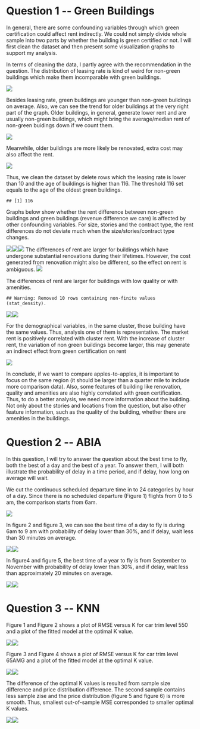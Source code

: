 Question 1 -- Green Buildings
=============================

In general, there are some confounding variables through which green
certification could affect rent indirectly. We could not simply divide
whole sample into two parts by whether the building is green certified
or not. I will first clean the dataset and then present some
visualization graphs to support my analysis.

In terms of cleaning the data, I partly agree with the recommendation in
the question. The distribution of leasing rate is kind of weird for
non-green buildings which make them incomparable with green buildings.

![](Exercise_1_files/figure-markdown_strict/unnamed-chunk-2-1.png)

Besides leasing rate, green buildings are younger than non-green
buildings on average. Also, we can see the trend for older buildings at
the very right part of the graph. Older buildings, in general, generate
lower rent and are usually non-green buildings, which might bring the
average/median rent of non-green buidings down if we count them.

![](Exercise_1_files/figure-markdown_strict/unnamed-chunk-3-1.png)

Meanwhile, older buildings are more likely be renovated, extra cost may
also affect the rent.

![](Exercise_1_files/figure-markdown_strict/unnamed-chunk-4-1.png)

Thus, we clean the dataset by delete rows which the leasing rate is
lower than 10 and the age of buildings is higher than 116. The threshold
116 set equals to the age of the oldest green buildings.

    ## [1] 116

Graphs below show whether the rent difference between non-green
buildings and green buildings (revenue difference we care) is affected
by other confounding variables. For size, stories and the contract type,
the rent differences do not deviate much when the size/stories/contract
type changes.

![](Exercise_1_files/figure-markdown_strict/unnamed-chunk-6-1.png)![](Exercise_1_files/figure-markdown_strict/unnamed-chunk-6-2.png)![](Exercise_1_files/figure-markdown_strict/unnamed-chunk-6-3.png)
The differences of rent are larger for buildings which have undergone
substantial renovations during their lifetimes. However, the cost
generated from renovation might also be different, so the effect on rent
is ambiguous.
![](Exercise_1_files/figure-markdown_strict/unnamed-chunk-7-1.png)

The differences of rent are larger for buildings with low quality or
with amenities.

    ## Warning: Removed 10 rows containing non-finite values (stat_density).

![](Exercise_1_files/figure-markdown_strict/unnamed-chunk-8-1.png)![](Exercise_1_files/figure-markdown_strict/unnamed-chunk-8-2.png)

For the demographical variables, in the same cluster, those building
have the same values. Thus, analysis one of them is representative. The
market rent is positively correlated with cluster rent. With the
increase of cluster rent, the variation of non green buildings become
larger, this may generate an indirect effect from green certification on
rent

![](Exercise_1_files/figure-markdown_strict/unnamed-chunk-9-1.png)

In conclude, if we want to compare apples-to-apples, it is important to
focus on the same region (it should be larger than a quarter mile to
include more comparison data). Also, some features of building like
renovation, quality and amenities are also highly correlated with green
certification. Thus, to do a better analysis, we need more information
about the building. Not only about the stories and locations from the
question, but also other feature information, such as the quality of the
building, whether there are amenities in the buildings.

Question 2 -- ABIA
==================

In this question, I will try to answer the question about the best time
to fly, both the best of a day and the best of a year. To answer them, I
will both illustrate the probability of delay in a time period, and if
delay, how long on average will wait.

We cut the continuous scheduled departure time in to 24 categories by
hour of a day. Since there is no scheduled departure (Figure 1) flights
from 0 to 5 am, the comparison starts from 6am.

![](Exercise_1_files/figure-markdown_strict/unnamed-chunk-12-1.png)

In figure 2 and figure 3, we can see the best time of a day to fly is
during 6am to 9 am with probability of delay lower than 30%, and if
delay, wait less than 30 minutes on average.

![](Exercise_1_files/figure-markdown_strict/unnamed-chunk-13-1.png)![](Exercise_1_files/figure-markdown_strict/unnamed-chunk-13-2.png)

In figure4 and figure 5, the best time of a year to fly is from
September to November with probability of delay lower than 30%, and if
delay, wait less than approximately 20 minutes on average.

![](Exercise_1_files/figure-markdown_strict/unnamed-chunk-14-1.png)![](Exercise_1_files/figure-markdown_strict/unnamed-chunk-14-2.png)

Question 3 -- KNN
=================

Figure 1 and Figure 2 shows a plot of RMSE versus K for car trim level
550 and a plot of the fitted model at the optimal K value.

![](Exercise_1_files/figure-markdown_strict/unnamed-chunk-16-1.png)![](Exercise_1_files/figure-markdown_strict/unnamed-chunk-16-2.png)

Figure 3 and Figure 4 shows a plot of RMSE versus K for car trim level
65AMG and a plot of the fitted model at the optimal K value.

![](Exercise_1_files/figure-markdown_strict/unnamed-chunk-17-1.png)![](Exercise_1_files/figure-markdown_strict/unnamed-chunk-17-2.png)

The difference of the optimal K values is resulted from sample size
difference and price distribution difference. The second sample contains
less sample zise and the price distribution (figure 5 and figure 6) is
more smooth. Thus, smallest out-of-sample MSE corresponded to smaller
optimal K values.

![](Exercise_1_files/figure-markdown_strict/unnamed-chunk-18-1.png)![](Exercise_1_files/figure-markdown_strict/unnamed-chunk-18-2.png)
